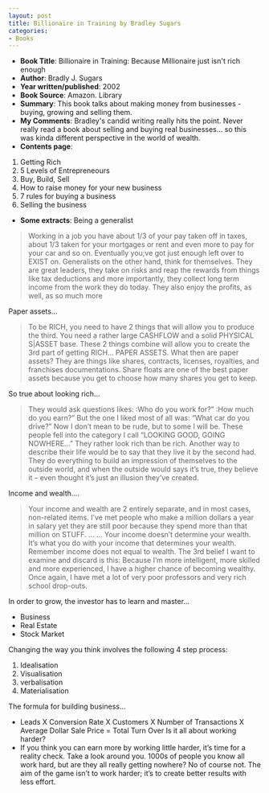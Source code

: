 ```yaml
---
layout: post
title: Billionaire in Training by Bradley Sugars
categories:
- Books
---
```



- **Book Title**: Billionaire in Training: Because Millionaire just isn't rich enough
- **Author**: Bradly J. Sugars
- **Year written/published**: 2002
- **Book Source**: Amazon. Library
- **Summary**: This book talks about making money from businesses - buying, growing and selling them.
- **My Comments**: Bradley's candid writing really hits the point. Never really read a book about selling and buying real businesses... so this was kinda different perspective in the world of wealth. 
- **Contents page**:

1. Getting Rich
2. 5 Levels of Entrepreneours
3. Buy, Build, Sell
4. How to raise money for your new business
5. 7 rules for buying a business
6. Selling the business

- **Some extracts**: Being a generalist

> Working in a job you have about 1/3 of your pay taken off in taxes, about 1/3 taken for your mortgages or rent and even more to pay for your car and so on. Eventually you;ve got just enough left over to EXIST on. Generalists on the other hand, think for themselves. They are great leaders, they take on risks and reap the rewards from things like tax deductions and more importantly, they collect long term income from the work they do today. They also enjoy the profits, as well, as so much more

Paper assets…

> To be RICH, you need to have 2 things that will allow you to produce the third. You need a rather large CASHFLOW and a solid PHYSICAL S|ASSET base. These 2 things combine will allow you to create the 3rd part of getting RICH… PAPER ASSETS. What then are paper assets? They are things like shares, contracts, licenses, royalties, and franchises documentations. Share floats are one of the best paper assets because you get to choose how many shares you get to keep.

So true about looking rich…

> They would ask questions likes: :Who do you work for?” :How much do you earn?” But the one I liked most of all was: “What car do you drive?” Now I don’t mean to be rude, but to some I will be. These people fell into the category I call “LOOKING GOOD, GOING NOWHERE…” They rather look rich than be rich. Another way to describe their life would be to say that they live it by the second had. They do everything to build an impression of themselves to the outside world, and when the outside would says it’s true, they believe it – even thought it’s just an illusion they’ve created.

Income and wealth….

> Your income and wealth are 2 entirely separate, and in most cases, non-related items. I’ve met people who make a million dollars a year in salary yet they are still poor because they spend more than that million on STUFF. … … Your income doesn’t determine your wealth. It’s what you do with your income that determines your wealth. Remember income does not equal to wealth. The 3rd belief I want to examine and discard is this: Because I’m more intelligent, more skilled and more experienced, I have a higher chance of becoming wealthy. Once again, I have met a lot of very poor professors and very rich school drop-outs.

In order to grow, the investor has to learn and master…

- Business
- Real Estate
- Stock Market

Changing the way you think involves the following 4 step process:

1. Idealisation
2. Visualisation
3. verbalisation
4. Materialisation

The formula for building business…

- Leads X Conversion Rate X Customers X Number of Transactions X Average Dollar Sale Price = Total Turn Over
Is it all about working harder?
- If you think you can earn more by working little harder, it’s time for a reality check. Take a look around you. 1000s of people you know all work hard, but are they all really getting nowhere? No of course not. The aim of the game isn’t to work harder; it’s to create better results with less effort.
